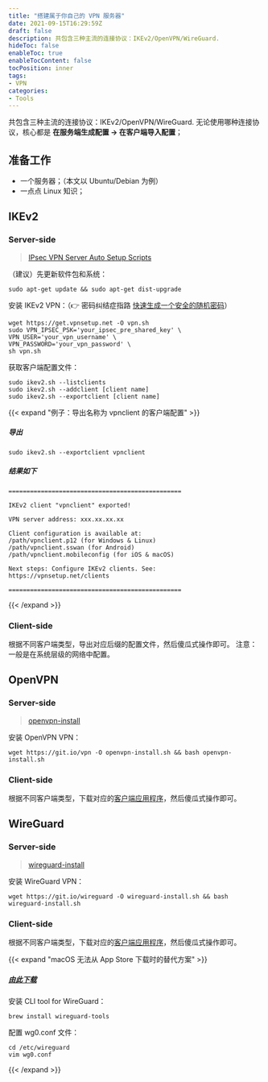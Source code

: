 ```yaml
---
title: "搭建属于你自己的 VPN 服务器"
date: 2021-09-15T16:29:59Z
draft: false
description: 共包含三种主流的连接协议：IKEv2/OpenVPN/WireGuard.
hideToc: false
enableToc: true
enableTocContent: false
tocPosition: inner
tags:
- VPN
categories:
- Tools
---
```


共包含三种主流的连接协议：IKEv2/OpenVPN/WireGuard. 
无论使用哪种连接协议，核心都是 **在服务端生成配置 -> 在客户端导入配置**；

## 准备工作

- 一个服务器；（本文以 Ubuntu/Debian 为例）
- 一点点 Linux 知识；

## IKEv2

### Server-side

> [IPsec VPN Server Auto Setup Scripts](https://github.com/hwdsl2/setup-ipsec-vpn "hwdsl2 IKEv2")

（建议）先更新软件包和系统：

```shell
sudo apt-get update && sudo apt-get dist-upgrade
```

安装 IKEv2 VPN：（👉 密码纠结症指路 <a href="https://mollywangup.com/posts/generate-a-secure-password/" target="_blank">快速生成一个安全的随机密码</a>）

```shell
wget https://get.vpnsetup.net -O vpn.sh
sudo VPN_IPSEC_PSK='your_ipsec_pre_shared_key' \
VPN_USER='your_vpn_username' \
VPN_PASSWORD='your_vpn_password' \
sh vpn.sh
```

获取客户端配置文件：

```shell
sudo ikev2.sh --listclients
sudo ikev2.sh --addclient [client name]
sudo ikev2.sh --exportclient [client name]
```

{{< expand "例子：导出名称为 vpnclient 的客户端配置" >}}

##### 导出

```shell
sudo ikev2.sh --exportclient vpnclient
```

##### 结果如下

```plaintext
================================================

IKEv2 client "vpnclient" exported!

VPN server address: xxx.xx.xx.xx

Client configuration is available at:
/path/vpnclient.p12 (for Windows & Linux)
/path/vpnclient.sswan (for Android)
/path/vpnclient.mobileconfig (for iOS & macOS)

Next steps: Configure IKEv2 clients. See:
https://vpnsetup.net/clients

================================================
```

{{< /expand >}}

### Client-side

根据不同客户端类型，导出对应后缀的配置文件，然后傻瓜式操作即可。
注意：一般是在系统层级的网络中配置。

## OpenVPN

### Server-side

> [openvpn-install](https://github.com/Nyr/openvpn-install#openvpn-install)

安装 OpenVPN VPN：

```shell
wget https://git.io/vpn -O openvpn-install.sh && bash openvpn-install.sh
```

### Client-side

根据不同客户端类型，下载对应的[客户端应用程序](https://openvpn.net/client/)，然后傻瓜式操作即可。

## WireGuard

### Server-side

> [wireguard-install](https://github.com/Nyr/wireguard-install#installation)

安装 WireGuard VPN：

```shell
wget https://git.io/wireguard -O wireguard-install.sh && bash wireguard-install.sh
```

### Client-side

根据不同客户端类型，下载对应的[客户端应用程序](https://www.wireguard.com/install/)，然后傻瓜式操作即可。

{{< expand "macOS 无法从 App Store 下载时的替代方案" >}}

##### [由此下载](https://github.com/aequitas/macos-menubar-wireguard/releases)

安装 CLI tool for WireGuard：

```shell
brew install wireguard-tools
```

配置 wg0.conf 文件：
```shell
cd /etc/wireguard
vim wg0.conf
```
{{< /expand >}}